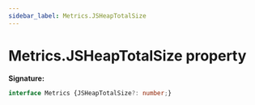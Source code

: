 ```yaml
---
sidebar_label: Metrics.JSHeapTotalSize
---
```

# Metrics.JSHeapTotalSize property

**Signature:**

```typescript
interface Metrics {JSHeapTotalSize?: number;}
```
